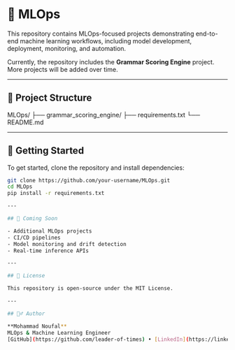 # 🤖 MLOps

This repository contains MLOps-focused projects demonstrating end-to-end machine learning workflows, including model development, deployment, monitoring, and automation.

Currently, the repository includes the **Grammar Scoring Engine** project. More projects will be added over time.

---

## 📁 Project Structure
MLOps/
├── grammar_scoring_engine/
├── requirements.txt
└── README.md


---

## 🏁 Getting Started

To get started, clone the repository and install dependencies:

```bash
git clone https://github.com/your-username/MLOps.git
cd MLOps
pip install -r requirements.txt

---

## 📌 Coming Soon

- Additional MLOps projects  
- CI/CD pipelines  
- Model monitoring and drift detection  
- Real-time inference APIs  

---

## 🧾 License

This repository is open-source under the MIT License.

---

## 🙋‍♂️ Author

**Mohammad Noufal**  
MLOps & Machine Learning Engineer  
[GitHub](https://github.com/leader-of-times) • [LinkedIn](https://linkedin.com/in/mohammad-noufal)
